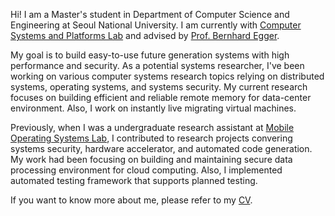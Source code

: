 Hi! I am a Master's student in Department of Computer Science and Engineering at Seoul National University.
I am currently with [Computer Systems and Platforms Lab](https://csap.snu.ac.kr) and advised by [Prof. Bernhard Egger](https://csap.snu.ac.kr/bernhard).

My goal is to build easy-to-use future generation systems with high performance and security.
As a potential systems researcher, I've been working on various computer systems research topics relying on distributed systems, operating systems, and systems security.
My current research focuses on building efficient and reliable remote memory for data-center environment.
Also, I work on instantly live migrating virtual machines.

Previously, when I was a undergraduate research assistant at [Mobile Operating Systems Lab](https://mobile-os.dankook.ac.kr), I contributed to research projects convering systems security, hardware accelerator, and automated code generation.
My work had been focusing on building and maintaining secure data processing environment for cloud computing.
Also, I implemented automated testing framework that supports planned testing.

If you want to know more about me, please refer to my [CV](assets/cv.pdf).
